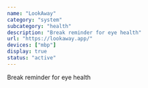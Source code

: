 ```yaml
---
name: "LookAway"
category: "system"
subcategory: "health"
description: "Break reminder for eye health"
url: "https://lookaway.app/"
devices: ["mbp"]
display: true
status: "active"
---
```


Break reminder for eye health

